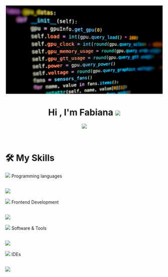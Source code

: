 <p align="center">
  <img src="./images/coding-background-9izlympnd0ovmpli.jpg" alt="Header Image" width="500" />
</p>
<h1 align="center">Hi , I'm Fabiana <img src="https://media.giphy.com/media/hvRJCLFzcasrR4ia7z/giphy.gif" width="35"></h1>
<p align="center">
  <a href="https://github.com/DenverCoder1/readme-typing-svg"><img src="https://readme-typing-svg.herokuapp.com?font=Time+New+Roman&color=%23C8BE25&size=25&center=true&vCenter=true&width=600&height=100&lines=Juior+Software+Developer;Fast+Learner;Proactive;Flexible;Good+Time+Management;Team+Player"></a>
</p>
<br>
<p>
<h1> 🛠️ My Skills</h1>
</p>
<picture> <img src = "https://github.com/7oSkaaa/7oSkaaa/blob/main/Images/Programming_Languages.gif?raw=true" width = 50px>  </picture> Programming languages
<br>
<br>
<p>
  <a href="https://skillicons.dev">
    <img src="https://skillicons.dev/icons?i=java,js" />
  </a>
</p>
<picture> <img src = "https://github.com/7oSkaaa/7oSkaaa/blob/main/Images/Front_End.gif?raw=true" width = 50px>  </picture> Frontend Development
<br>
<br>
<p>
  <a href="https://skillicons.dev">
    <img src="https://skillicons.dev/icons?i=html,css" />
  </a>
</p>
<picture> <img src = "https://github.com/7oSkaaa/7oSkaaa/blob/main/Images/Software_Tools.gif?raw=true" width = 50px>  </picture> Software & Tools
<br>
<br>
<p>
  <a href="https://skillicons.dev">
    <img src="https://skillicons.dev/icons?i=git,github,mysql" />
  </a>
</p>
<picture> <img src = "https://github.com/7oSkaaa/7oSkaaa/blob/main/Images/IDEs.gif?raw=true" width = 50px>  </picture> IDEs
<br>
<br>
<p>
  <a href="https://skillicons.dev">
    <img src="https://skillicons.dev/icons?i=eclipse,idea,vscode," />
  </a>
</p>


